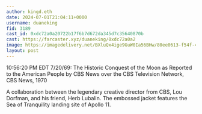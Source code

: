 ```yaml
---
author: kingd.eth
date: 2024-07-01T21:04:11+0000
username: duaneking
fid: 3189
cast_id: 0xdc72a0a20722b17f6b7d672da345d7c35640870b
cast: https://farcaster.xyz/duaneking/0xdc72a0a2
image: https://imagedelivery.net/BXluQx4ige9GuW0Ia56BHw/80ee0613-f54f-411d-8390-2207eb3eb600/original
layout: post
---
```


10:56:20 PM EDT 7/20/69: The Historic Conquest of the Moon as Reported to the American People by CBS News over the CBS Television Network, CBS News, 1970

A collaboration between the legendary creative director from CBS, Lou Dorfman, and his friend, Herb Lubalin. The embossed jacket features the Sea of Tranquility landing site of Apollo 11.

<img src='https://imagedelivery.net/BXluQx4ige9GuW0Ia56BHw/80ee0613-f54f-411d-8390-2207eb3eb600/original' alt='' referrerpolicy='no-referrer'/>
<img src='https://imagedelivery.net/BXluQx4ige9GuW0Ia56BHw/baaad2a0-dfca-4892-a724-85efdb4b2000/original' alt='' referrerpolicy='no-referrer'/>
